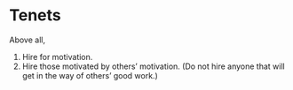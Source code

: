 # Tenets

Above all, 

1. Hire for motivation.
2. Hire those motivated by others’ motivation. (Do not hire anyone that will get in the way of others’ good work.)
